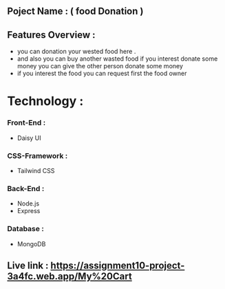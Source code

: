## Poject Name : ( food Donation )

## Features Overview : 
  - you can donation your wested food here .
  - and also you can buy another wasted food if you interest donate some money you can give the other person donate some money
  - if you interest the food you can request first the food owner


# Technology :
### Front-End :
   - Daisy UI
### CSS-Framework :
   - Tailwind CSS
### Back-End :
  - Node.js
  - Express
### Database :   
  - MongoDB

## Live link :  https://assignment10-project-3a4fc.web.app/My%20Cart
